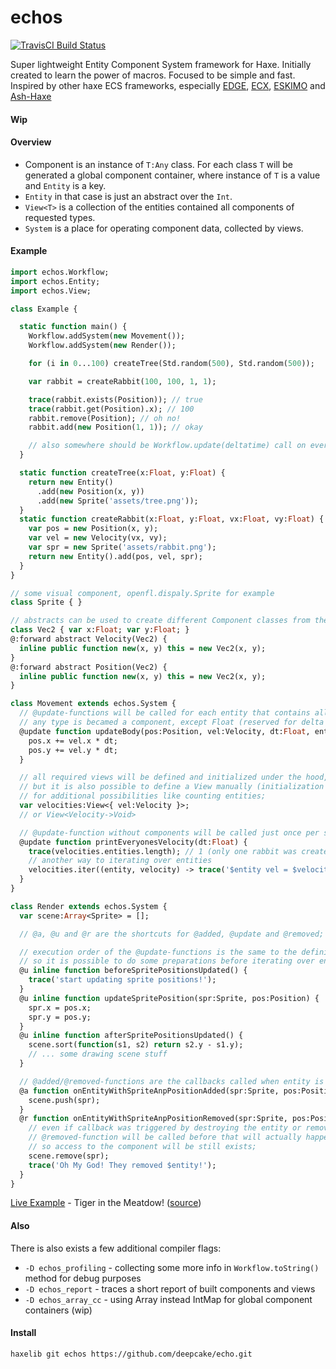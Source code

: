 # echos
[![TravisCI Build Status](https://travis-ci.org/deepcake/echo.svg?branch=master)](https://travis-ci.org/deepcake/echo)

Super lightweight Entity Component System framework for Haxe. 
Initially created to learn the power of macros. 
Focused to be simple and fast. 
Inspired by other haxe ECS frameworks, especially [EDGE](https://github.com/fponticelli/edge), [ECX](https://github.com/eliasku/ecx), [ESKIMO](https://github.com/PDeveloper/eskimo) and [Ash-Haxe](https://github.com/nadako/Ash-Haxe)

#### Wip

#### Overview
 * Component is an instance of `T:Any` class. For each class `T` will be generated a global component container, where instance of `T` is a value and `Entity` is a key. 
 * `Entity` in that case is just an abstract over the `Int`. 
 * `View<T>` is a collection of the entities contained all components of requested types. 
 * `System` is a place for operating component data, collected by views. 

#### Example
```haxe
import echos.Workflow;
import echos.Entity;
import echos.View;

class Example {

  static function main() {
    Workflow.addSystem(new Movement());
    Workflow.addSystem(new Render());

    for (i in 0...100) createTree(Std.random(500), Std.random(500));

    var rabbit = createRabbit(100, 100, 1, 1);

    trace(rabbit.exists(Position)); // true
    trace(rabbit.get(Position).x); // 100
    rabbit.remove(Position); // oh no!
    rabbit.add(new Position(1, 1)); // okay

    // also somewhere should be Workflow.update(deltatime) call on every tick
  }

  static function createTree(x:Float, y:Float) {
    return new Entity()
      .add(new Position(x, y))
      .add(new Sprite('assets/tree.png'));
  }
  static function createRabbit(x:Float, y:Float, vx:Float, vy:Float) {
    var pos = new Position(x, y);
    var vel = new Velocity(vx, vy);
    var spr = new Sprite('assets/rabbit.png');
    return new Entity().add(pos, vel, spr);
  }
}

// some visual component, openfl.dispaly.Sprite for example
class Sprite { } 

// abstracts can be used to create different Component classes from the same Base class without overhead
class Vec2 { var x:Float; var y:Float; }
@:forward abstract Velocity(Vec2) { 
  inline public function new(x, y) this = new Vec2(x, y);
}
@:forward abstract Position(Vec2) {
  inline public function new(x, y) this = new Vec2(x, y);
}

class Movement extends echos.System {
  // @update-functions will be called for each entity that contains all defined components;
  // any type is becamed a component, except Float (reserved for delta time) and Int/Entity;
  @update function updateBody(pos:Position, vel:Velocity, dt:Float, entity:Entity) {
    pos.x += vel.x * dt;
    pos.y += vel.y * dt;
  }

  // all required views will be defined and initialized under the hood,
  // but it is also possible to define a View manually (initialization is still not needed) 
  // for additional possibilities like counting entities;
  var velocities:View<{ vel:Velocity }>;
  // or View<Velocity->Void>

  // @update-function without components will be called just once per system update;
  @update function printEveryonesVelocity(dt:Float) {
    trace(velocities.entities.length); // 1 (only one rabbit was created!)
    // another way to iterating over entities
    velocities.iter((entity, velocity) -> trace('$entity vel = $velocity'));
  }
}

class Render extends echos.System {
  var scene:Array<Sprite> = [];

  // @a, @u and @r are the shortcuts for @added, @update and @removed;

  // execution order of the @update-functions is the same to the definition order, 
  // so it is possible to do some preparations before iterating over entities;
  @u inline function beforeSpritePositionsUpdated() {
    trace('start updating sprite positions!');
  }
  @u inline function updateSpritePosition(spr:Sprite, pos:Position) {
    spr.x = pos.x;
    spr.y = pos.y;
  }
  @u inline function afterSpritePositionsUpdated() {
    scene.sort(function(s1, s2) return s2.y - s1.y);
    // ... some drawing scene stuff
  }

  // @added/@removed-functions are the callbacks called when entity is added or removed from the view;
  @a function onEntityWithSpriteAnpPositionAdded(spr:Sprite, pos:Position) {
    scene.push(spr);
  }
  @r function onEntityWithSpriteAnpPositionRemoved(spr:Sprite, pos:Position, entity:Entity) {
    // even if callback was triggered by destroying the entity or removing a Sprite component, 
    // @removed-function will be called before that will actually happened, 
    // so access to the component will be still exists;
    scene.remove(spr);
    trace('Oh My God! They removed $entity!');
  }
}
```


[Live Example](https://deepcake.github.io/echo/web/) - Tiger in the Meatdow! ([source](https://github.com/deepcake/echo/blob/master/example/TigerInTheMeatdow.hx))


#### Also
There is also exists a few additional compiler flags:
 * `-D echos_profiling` - collecting some more info in `Workflow.toString()` method for debug purposes
 * `-D echos_report` - traces a short report of built components and views
 * `-D echos_array_cc` - using Array<T> instead IntMap<T> for global component containers (wip)

#### Install
```haxelib git echos https://github.com/deepcake/echo.git```
